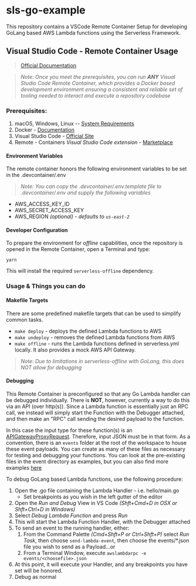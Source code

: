 # sls-go-example

This repository contains a VSCode Remote Container Setup for developing GoLang based AWS Lambda functions using the Serverless Framework.

## Visual Studio Code - Remote Container Usage

> [Official Documentation](https://code.visualstudio.com/docs/remote/containers)

> _Note: Once you meet the prerequisites, you can run **ANY** Visual Studio Code Remote Container, which provides a Docker based development environment ensuring a consistent and reliable set of tooling needed to interact and execute a repository codebase_

### Prerequisites:

1. macOS, Windows, Linux -- [System Requirements](https://code.visualstudio.com/docs/remote/containers#_system-requirements)
2. Docker - [Documentation](https://code.visualstudio.com/docs/remote/containers#_installation)
3. Visual Studio Code - [Official Site](https://code.visualstudio.com/)
4. Remote - Containers _Visual Studio Code extension_ - [Marketplace](https://marketplace.visualstudio.com/items?itemName=ms-vscode-remote.remote-containers)

#### Environment Variables

The remote container honors the following environment variables to be set in the .devcontainer/.env
> _Note: You can copy the .devcontainer/.env.template file to .devcontainer/.env and supply the following variables_

* AWS_ACCESS_KEY_ID
* AWS_SECRET_ACCESS_KEY
* AWS_REGION _(optional) - defaults to `us-east-2`_

####  Developer Configuration

To prepare the environment for _offline_ capabilities, once the repository is opened in the Remote Container, open a Terminal and type:

`yarn`

This will install the required `serverless-offline` dependency.

### Usage & Things you can do
#### Makefile Targets

There are some predefined makefile targets that can be used to simplify common tasks.

* `make deploy` - deploys the defined Lambda functions to AWS
* `make undeploy` - removes the defined Lambda functions from AWS
* `make offline` - runs the Lambda functions defined in serverless.yml locally.  It also provides a mock AWS API Gateway.

> _Note: Due to limitations in serverless-offline with GoLang, this does NOT allow for debugging_

#### Debugging

This Remote Container is preconfigured so that any Go Lambda handler can be debugged individually.   There is **NOT**, however, currently a way to do this via an API (over http(s)).  Since a Lambda function is essentially just an RPC call, we instead will simply start the Function with the Debugger attached, and then make an "RPC" call sending the desired payload to the function.

In this case the input type for these function(s) is an [APIGatewayProxyRequest](https://github.com/aws/aws-lambda-go/blob/main/events/apigw.go#L6).  Therefore,  input JSON must be in that form.  As a convention, there is an `events` folder at the root of the workspace to house these event payloads.  You can create as many of these files as necessary for testing and debugging your functions.  You can look at the pre-existing files in the event directory as examples, but you can also find more examples [here](https://github.com/aws/aws-lambda-go/tree/main/events/testdata)

To debug GoLang based Lambda functions, use the following procedure:

1. Open the .go file containing the Lambda Handler - i.e. hello/main.go
    * Set breakpoints as you wish in the left gutter of the editor
2. Open the _Run and Debug_ View in VS Code _(Shft+Cmd+D in OSX or Shft+Ctrl+D in Windows)_
3. Select _Debug Lambda Function_ and press _Run_
4. This will start the Lambda Function Handler, with the Debugger attached
5. To send an event to the running handler, either:
    1. From the Command Palette _(Cmd+Shft+P or Ctrl+Shft+P)_ select _Run Task_, then choose `send-lambda-event`, then choose the events/*.json file you wish to send as a Payload...or
    2. From a Terminal Window, execute `awslambdarpc -e events/<choosefile>.json`
6. At this point, it will execute your Handler, and any breakpoints you have set will be honored.
7. Debug as normal